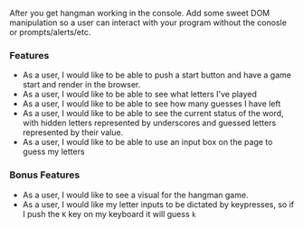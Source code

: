 
After you get hangman working in the console. Add some sweet DOM manipulation so a user can interact with your program without the conosle or prompts/alerts/etc.

### Features
* As a user, I would like to be able to push a start button and have a game start and render in the browser.
* As a user, I would like to be able to see what letters I've played
* As a user, I would like to be able to see how many guesses I have left
* As a user, I would like to be able to see the current status of the word, with hidden letters represented by underscores and guessed letters represented by their value.
* As a user, I would like to be able to use an input box on the page to guess my letters

### Bonus Features
* As a user, I would like to see a visual for the hangman game. 
* As a user, I would like my letter inputs to be dictated by keypresses, so if I push the `K` key on my keyboard it will guess `k`
